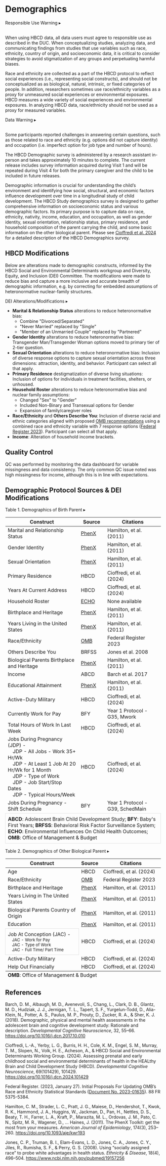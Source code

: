 # Demographics
<p>
<div id="alert" class="alert-banner" onclick="toggleCollapse(this)">
    <span class="emoji"><i class="fas fa-exclamation-circle"></i></span>
    <span class="text">Responsible Use Warning</span>
  <span class="arrow">▸</span>
</div>
<div class="collapsible-content">
<br>
<p>When using HBCD data, all data users must agree to responsible use as described in the DUC. When conceptualizing studies, analyzing data, and communicating findings from studies that use variables such as race, ethnicity, country of origin, and socioeconomic data, it is critical to consider strategies to avoid stigmatization of any groups and perpetuating harmful biases.</p> 
<p>Race and ethnicity are collected as a part of the HBCD protocol to reflect social experiences (i.e., representing social constructs), and should not be conceptualized as as biological, natural, intrinsic, or fixed categories of people. In addition, researchers sometimes use race/ethnicity variables as a proxy for unmeasured social experiences or environmental exposures. HBCD measures a wide variety of social experiences and environmental exposures. In analyzing HBCD data, race/ethnicity should not be used as a proxy for measured variables.</p>
</div>
</p>

<p>
<div id="warning" class="warning-banner" onclick="toggleCollapse(this)">
  <span class="emoji"><i class="fas fa-exclamation-triangle"></i></span>
  <span class="text">Data Warning</span>
  <span class="arrow">▸</span>
</div>
<div class="collapsible-content">
<br>
<p>Some participants reported challenges in answering certain questions, such as those related to race and ethnicity (e.g. options did not capture identity) and occupation (i.e. imperfect option for job type and number of hours).</p> 
</div>
</p>

The HBCD Demographic survey is administered by a research assistant in-person and takes approximately 10 minutes to complete. The current release includes survey information acquired during Visit 1 and will be repeated during Visit 4 for both the primary caregiver and the child to be included in future releases. 

Demographic information is crucial for understanding the child’s environment and identifying how social, structural, and economic factors influence development over time in a longitudinal study of child development. The HBCD Study demographics survey is designed to gather comprehensive information on socioeconomic status and various demographic factors. Its primary purpose is to capture data on race, ethnicity, nativity, income, education, and occupation, as well as gender identity, sexual orientation, relationship status, primary residence, and household composition of the parent carrying the child, and some basic information on the other biological parent. Please see [Cioffredi et al. 2024](https://doi.org/10.1016/j.dcn.2024.101429) for a detailed description of the HBCD Demographics survey.

## HBCD Modifications
Below are alterations made to demographic constructs, informed by the HBCD Social and Environmental Determinants workgroup and Diversity, Equity, and Inclusion (DEI) Committee. The modifications were made to reduce bias and capture a more inclusive and accurate breadth of demographic information, e.g. by correcting for embedded assumptions of heteronormative nuclear-family structures. 

<p>
<div id="table-banner" class="table-banner" onclick="toggleCollapse(this)">
  <span class="text">DEI Alterations/Modifications</span>
  <span class="arrow">▸</span>
</div>
<div class="collapsible-content">
  <ul>
    <li><b>Marital & Relationship Status</b> alterations to reduce heteronormative bias:
      <ul>
      <li>Combine "Divorced/Separated"</li>
      <li>"Never Married" replaced by "Single"</li>
      <li>"Member of an Unmarried Couple" replaced by "Partnered"</li>
      </ul>
    </li>
    <li><b>Gender Identity</b> alterations to reduce heteronormative bias: Transgender Man/Transgender Woman options moved to primary tier of 2-tier question.</li>
    <li><b>Sexual Orientation</b> alterations to reduce heteronormative bias: Inclusion of diverse response options to capture sexual orientation across three dimensions: attraction, identity, and behavior. Participant can select all that apply.</li>
    <li><b>Primary Residence</b> destigmatization of diverse living situations: Inclusion of options for individuals in treatment facilities, shelters, or unhoused.</li>
    <li><b>Household Roster</b> alterations to reduce heteronormative bias and nuclear family assumptions:
      <ul>
      <li>Changed "Sex" to "Gender"</li>
      <li>Included Non-Binary and Transexual options for Gender</li>
      <li>Expansion of family/caregiver roles</li>
      </ul>
    </li>
    <li><b>Race/Ethnicity</b> and <b>Others Describe You</b>: Inclusion of diverse racial and ethnic categories aligned with proposed <a href="https://www.whitehouse.gov/omb/briefing-room/2024/03/28/omb-publishes-revisions-to-statistical-policy-directive-no-15-standards-for-maintaining-collecting-and-presenting-federal-data-on-race-and-ethnicity/">OMB recommendations</a> using a combined race and ethnicity variable with 7 response options (<a href="https://www.federalregister.gov/documents/2023/01/27/2023-01635/initial-proposals-for-updating-ombs-race-and-ethnicity-statistical-standards 
    ">Federal Register 2023</a>). Participant can select all that apply.</li>
    <li><b>Income</b>: Alteration of household income brackets.</li>
  </ul>
</div>
</p>

## Quality Control
QC was performed by monitoring the data dashboard for variable missingness and data consistency. The only common QC issue noted was high missingness for income, although this is in line with expectations. 

## Demographic Protocol Sources & DEI Modifications
<div id="table-banner" class="table-banner" onclick="toggleCollapse(this)">
  <span class="table-text">Table 1. Demographics of Birth Parent</span>
  <span class="arrow">▸</span>
</div>
<div class="table-open-collapsible-content">
<table style="width: 100%; border-collapse: collapse; table-layout: fixed;">
<tfoot><tr><td style="border: 1px solid #ddd; padding: 8px; word-wrap: break-word; white-space: normal;" colspan="3"><b>ABCD</b>: Adolescent Brain Child Development Study; <b>BFY</b>: Baby's First Years; <b>BRFSS</b>: Behavioral Risk Factor Surveillance System; <b>ECHO</b>: Environmental Influences On Child Health Outcomes; <b>OMB</b>: Office of Management & Budget</td></tr></tfoot>
    <thead>
      <tr>
        <th>Construct</th>
        <th>Source</th>
        <th>Citations</th>
      </tr>
    </thead>
    <tbody>
    <tr>
    <td>Marital and Relationship Status</td>
    <td><a href="https://www.phenxtoolkit.org/protocols/view/10903">PhenX</a></td>
    <td>Hamilton, et al. (2011)</td>
    </tr>
	<tr>
		<td>Gender Identity</td>
		<td><a href="https://www.phenxtoolkit.org/protocols/view/11801">PhenX</a></td>
		<td>Hamilton, et al. (2011)</td>
	</tr>
	<tr>
		<td>Sexual Orientation</td>
		<td><a href="https://www.phenxtoolkit.org/protocols/view/11701">PhenX</a></td>
		<td>Hamilton, et al. (2011)</td>
	</tr>
	<tr>
		<td>Primary Residence</td>
		<td>HBCD</td>
		<td>Cioffredi, et al. (2024)</td>
	</tr>
	<tr>
		<td>Years At Current Address</td>
		<td>HBCD</td>
		<td>Cioffredi, et al. (2024)</td>
	</tr>
	<tr>
		<td>Household Roster</td>
		<td><a href="https://echochildren.org/wp-content/uploads/2024/02/ROSTER_Participant_Roster_20231010_v03.00_training1.pdf">ECHO</a></td>
		<td>None available</td>
	</tr>
	<tr>
		<td>Birthplace and Heritage</td>
		<td><a href="https://www.phenxtoolkit.org/protocols/view/10201">PhenX</a></td>
		<td>Hamilton, et al. (2011)</td>
	</tr>
	<tr>
		<td>Years Living in the United States</td>
		<td><a href="https://www.phenxtoolkit.org/protocols/view/11201">PhenX</a></td>
		<td>Hamilton, et al. (2011)</td>
	</tr>
	<tr>
		<td>Race/Ethnicity</td>
		<td><a href="https://www.whitehouse.gov/omb/briefing-room/2024/03/28/omb-publishes-revisions-to-statistical-policy-directive-no-15-standards-for-maintaining-collecting-and-presenting-federal-data-on-race-and-ethnicity/">OMB</a></td>
		<td>Federal Register 2023</td>
	</tr>
	<tr>
		<td>Others Describe You</td>
		<td>BRFSS</td>
		<td>Jones et al. 2008</td>
	</tr>
	<tr>
		<td>Biological Parents Birthplace and Heritage</td>
		<td><a href="https://www.phenxtoolkit.org/protocols/view/10301">PhenX</a></td>
		<td>Hamilton, et al. (2011)</td>
	</tr>
	<tr>
		<td>Income</td>
		<td>ABCD</td>
		<td>Barch et al. 2017</td>
	</tr>
	<tr>
		<td>Educational Attainment</td>
		<td><a href="https://www.phenxtoolkit.org/protocols/view/11002">PhenX</a></td>
		<td>Hamilton, et al. (2011)</td>
	</tr>
	<tr>
		<td>Active-Duty Military</td>
		<td>HBCD</td>
		<td>Cioffredi, et al. (2024)</td>
	</tr>
	<tr>
		<td>Currently Work for Pay</td>
		<td>BFY</td>
		<td>Year 1 Protocol - G35, Mwork</td>
	</tr>
	<tr>
		<td>Total Hours of Work In Last Week</td>
		<td>HBCD</td>
		<td>Cioffredi, et al. (2024)</td>
	</tr>
	<tr>
    <td>Jobs During Pregnancy (JDP) - <br>
      &emsp;JDP - All Jobs - Work 35+ Hr/Wk<br>
      &emsp;JDP - At Least 1 Job At 20 Hr/Wk for 1 Month<br>
      &emsp;JDP - Type of Work<br>
      &emsp;JDP - Job Start/Stop Dates<br>
      &emsp;JDP - Typical Hours/Week<br>
    </td>
		<td>HBCD</td>
		<td>Cioffredi, et al. (2024)</td>
	</tr>
	<tr>
		<td>Jobs During Pregnancy - Shift Schedule</td>
		<td>BFY</td>
		<td>Year 1 Protocol - G39, SchedMain</td>
	</tr>
  </tbody>
  </table>
</div>

<div id="table-banner" class="table-banner" onclick="toggleCollapse(this)">
  <span class="table-text">Table 2. Demographics of Other Biological Parent</span>
  <span class="arrow">▸</span>
</div>
<div class="table-open-collapsible-content">
<table class="docutils">
<tfoot><tr><td colspan="3"><b>OMB</b>: Office of Management & Budget</td></tr></tfoot>
<thead>
    <tr>
    <th>Construct</th>
    <th>Source</th>
    <th>Citations</th>
    </tr>
</thead>
    <tbody>
<tr>
    <td style="width: 350px; word-wrap: break-word; white-space: normal;">Age</td>
    <td>HBCD</td>
    <td style="width: 300px; word-wrap: break-word; white-space: normal;">Cioffredi, et al. (2024)</td>
</tr>
<tr>
    <td>Race/Ethnicity</td>
    <td><a href="https://www.whitehouse.gov/omb/briefing-room/2024/03/28/omb-publishes-revisions-to-statistical-policy-directive-no-15-standards-for-maintaining-collecting-and-presenting-federal-data-on-race-and-ethnicity/">OMB</a></td>
    <td>Federal Register 2023</td>
</tr>
<tr>
    <td>Birthplace and Heritage</td>
    <td><a href="https://www.phenxtoolkit.org/protocols/view/10201">PhenX</a></td>
    <td>Hamilton, et al. (2011)</td>
</tr>
<tr>
    <td>Years Living in The United States</td>
    <td><a href="https://www.phenxtoolkit.org/protocols/view/11201">PhenX</a></td>
    <td>Hamilton, et al. (2011)</td>
</tr>
<tr>
    <td>Biological Parents Country of Origin</td>
    <td><a href="https://www.phenxtoolkit.org/protocols/view/10301">PhenX</a></td>
    <td>Hamilton, et al. (2011)</td>
</tr>
<tr>
    <td>Education</td>
    <td><a href="https://www.phenxtoolkit.org/protocols/view/11002">PhenX</a></td>
    <td>Hamilton, et al. (2011)</td>
</tr>
<tr>
     <td style="border: 1px solid #ddd; padding: 8px; word-wrap: break-word; white-space: normal;">Job At Conception (JAC) - <br>
    <small>
      &emsp;JAC - Work for Pay<br>
      &emsp;JAC - Type of Work<br>
      &emsp;JAC - Full Time/ Part Time<br>
    </small>
    </td>
    <td>HBCD</td>
    <td>Cioffredi, et al. (2024)</td>
</tr>
<tr>
    <td>Active-Duty Military</td>
    <td>HBCD</td>
    <td>Cioffredi, et al. (2024)</td>
</tr>
<tr>
    <td>Help Out Financially</td>
    <td>HBCD</td>
    <td>Cioffredi, et al. (2024)</td>
</tr>
</tbody>
</table>
</div>

## References
<div class="references">
    <p>Barch, D. M., Albaugh, M. D., Avenevoli, S., Chang, L., Clark, D. B., Glantz, M. D., Hudziak, J. J., Jernigan, T. L., Tapert, S. F., Yurgelun-Todd, D., Alia-Klein, N., Potter, A. S., Paulus, M. P., Prouty, D., Zucker, R. A., & Sher, K. J. (2018). Demographic, physical and mental health assessments in the adolescent brain and cognitive development study: Rationale and description. <em>Developmental Cognitive Neuroscience</em>, 32, 55–66. <a href="https://doi.org/10.1016/j.dcn.2017.10.010" target="_blank">https://doi.org/10.1016/j.dcn.2017.10.010</a></p>
    <p>Cioffredi, L.-A., Yerby, L. G., Burris, H. H., Cole, K. M., Engel, S. M., Murray, T. M., Slopen, N., Volk, H. E., Acheson, A., & HBCD Social and Environmental Determinants Working Group. (2024). Assessing prenatal and early childhood social and environmental determinants of health in the HEALthy Brain and Child Development Study (HBCD). <em>Developmental Cognitive Neuroscience</em>, 69(101429), 101429. <a href="https://doi.org/10.1016/j.dcn.2024.101429" target="_blank">https://doi.org/10.1016/j.dcn.2024.101429</a></p>
    <p>Federal Register. (2023, January 27). Initial Proposals For Updating OMB’s Race and Ethnicity Statistical Standards (<a href="https://www.federalregister.gov/documents/2023/01/27/2023-01635/initial-proposals-for-updating-ombs-race-and-ethnicity-statistical-standards" target="_blank">Document No. 2023-01635</a>). 88 FR 5375-5384.</p>
    <p>Hamilton, C. M., Strader, L. C., Pratt, J. G., Maiese, D., Hendershot, T., Kwok, R. K., Hammond, J. A., Huggins, W., Jackman, D., Pan, H., Nettles, D. S., Beaty, T. H., Farrer, L. A., Kraft, P., Marazita, M. L., Ordovas, J. M., Pato, C. N., Spitz, M. R., Wagener, D., … Haines, J. (2011). The PhenX Toolkit: get the most from your measures. <em>American Journal of Epidemiology</em>, 174(3), 253–260. <a href="https://doi.org/10.1093/aje/kwr193" target="_blank">https://doi.org/10.1093/aje/kwr193</a></p>
    <p>Jones, C. P., Truman, B. I., Elam-Evans, L. D., Jones, C. A., Jones, C. Y., Jiles, R., Rumisha, S. F., & Perry, G. S. (2008). Using “socially assigned race” to probe white advantages in health status. <em>Ethnicity & Disease</em>, 18(4), 496–504. <a href="https://www.ncbi.nlm.nih.gov/pubmed/19157256" target="_blank">https://www.ncbi.nlm.nih.gov/pubmed/19157256</a></p>
</div>
<br>